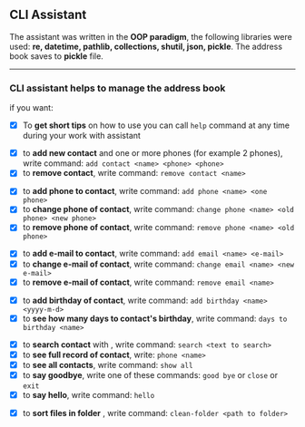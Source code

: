 
## CLI Assistant

The assistant was written in the __OOP paradigm__, the following libraries were used: __re, datetime, pathlib, collections, shutil, json, pickle__.
The address book saves to __pickle__ file.
___

### CLI assistant helps to manage the address book

if you want:

- [x] To __get short tips__ on how to use you can call `help` command at any time during your work with assistant

<p>

- [x] to __add new contact__ and one or more phones (for example 2 phones), write command: `add contact <name> <phone> <phone>`
- [x] to __remove contact__, write command: `remove contact <name>`

<p>

- [x] to __add phone to contact__, write command: `add phone <name> <one phone>`
- [x] to __change phone of contact__, write command: `change phone <name> <old phone> <new phone>`
- [x] to __remove phone of contact__, write command: `remove phone <name> <old phone>`

<p>

- [x] to __add e-mail to contact__, write command: `add email <name> <e-mail>`
- [x] to __change e-mail of contact__, write command: `change email <name> <new e-mail>`
- [x] to __remove e-mail of contact__, write command: `remove email <name>`

<p>

- [x] to __add birthday of contact__, write command: `add birthday <name> <yyyy-m-d>`
- [x] to __see how many days to contact's birthday__, write command: `days to birthday <name>`

<p>

- [x] to __search contact__ with <text to search>, write command: `search <text to search>`
- [x] to __see full record of contact__, write: `phone <name>`
- [x] to __see all contacts__, write command: `show all`
- [x] to __say goodbye__, write one of these commands: `good bye` or `close` or `exit`
- [x] to __say hello__, write command: `hello`

<p>

- [x] to __sort files in folder__ , write command: `clean-folder <path to folder>`


